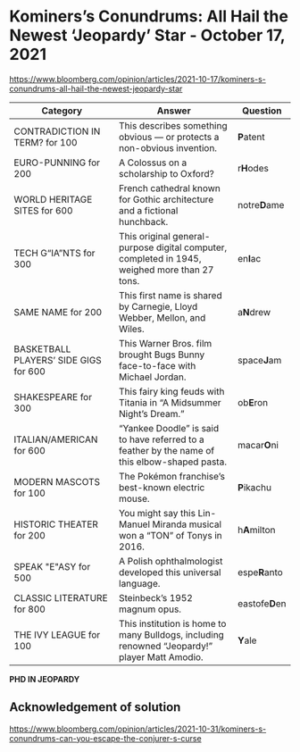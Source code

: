 # Kominers’s Conundrums: All Hail the Newest ‘Jeopardy’ Star - October 17, 2021
https://www.bloomberg.com/opinion/articles/2021-10-17/kominers-s-conundrums-all-hail-the-newest-jeopardy-star

| Category | Answer | Question |
| --- | --- | --- |
| CONTRADICTION IN TERM? for 100 | This describes something obvious — or protects a non-obvious invention. | **P**atent | 
| EURO-PUNNING for 200 | A Colossus on a scholarship to Oxford? | r**H**odes | 
| WORLD HERITAGE SITES for 600 | French cathedral known for Gothic architecture and a fictional hunchback. | notre**D**ame | 
| TECH G“IA”NTS for 300 | This original general-purpose digital computer, completed in 1945, weighed more than 27 tons. | en**I**ac |
| SAME NAME for 200 | This first name is shared by Carnegie, Lloyd Webber, Mellon, and Wiles. | a**N**drew |
| BASKETBALL PLAYERS’ SIDE GIGS for 600 | This Warner Bros. film brought Bugs Bunny face-to-face with Michael Jordan. | space**J**am |
| SHAKESPEARE for 300 | This fairy king feuds with Titania in “A Midsummer Night’s Dream.” | ob**E**ron |
| ITALIAN/AMERICAN for 600 | “Yankee Doodle” is said to have referred to a feather by the name of this elbow-shaped pasta. | macar**O**ni |
| MODERN MASCOTS for 100 | The Pokémon franchise’s best-known electric mouse. | **P**ikachu |
| HISTORIC THEATER for 200 | You might say this Lin-Manuel Miranda musical won a “TON” of Tonys in 2016. | h**A**milton |
| SPEAK "E"ASY for 500 | A Polish ophthalmologist developed this universal language. | espe**R**anto |
| CLASSIC LITERATURE for 800 | Steinbeck’s 1952 magnum opus. | eastofe**D**en | 
| THE IVY LEAGUE for 100 | This institution is home to many Bulldogs, including renowned “Jeopardy!” player Matt Amodio. | **Y**ale | 

**PHD IN JEOPARDY**

## Acknowledgement of solution
https://www.bloomberg.com/opinion/articles/2021-10-31/kominers-s-conundrums-can-you-escape-the-conjurer-s-curse

